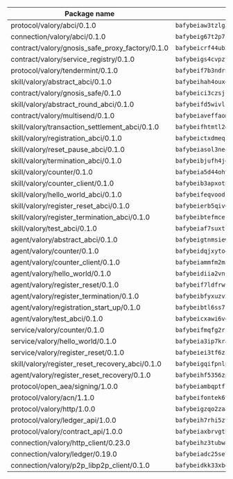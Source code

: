 | Package name                                                  | Package hash                                                  |
| ------------------------------------------------------------- | ------------------------------------------------------------- |
| protocol/valory/abci/0.1.0                                    | `bafybeiaw3tzlg3rkvnn5fcufblktmfwngmxugn4yo7pyjp76zz6aqtqcay` |
| connection/valory/abci/0.1.0                                  | `bafybeig67t2p7jwhjqwmrszeeyrpcs5v2pld62r5jbakwmf7fqwczpygn4` |
| contract/valory/gnosis_safe_proxy_factory/0.1.0               | `bafybeicrf44ub2kauwxan3zfbdmeqb2ae7xhftwucevr7q42bwho5oqcoa` |
| contract/valory/service_registry/0.1.0                        | `bafybeigs4cvpzyubnyw4cblgzqgkvrkrbpzsexxppcufxvssltxyx3ahua` |
| protocol/valory/tendermint/0.1.0                              | `bafybeif7b3ndrnwunl6s42e2cd6cu5hxruiimz3lwixb3r6um2lsldgldi` |
| skill/valory/abstract_abci/0.1.0                              | `bafybeihah4ouxqvdratxyqvluslxcv6k7rbmwygbh2e4gncrm4r4gqp23q` |
| contract/valory/gnosis_safe/0.1.0                             | `bafybeici3czsjrkeby4j3cppb2syrvmo3fx7ivi2bw3acevo4fzrf7kbui` |
| skill/valory/abstract_round_abci/0.1.0                        | `bafybeifd5wivlccwwzc5ncfi44243blhvzapixkeduub3l6vd6bp7qys5y` |
| contract/valory/multisend/0.1.0                               | `bafybeiaveffaomsnmsc5hx62o77u7ilma6eipox7m5lrwa56737ektva3i` |
| skill/valory/transaction_settlement_abci/0.1.0                | `bafybeifhtmtl2d5dszkdmfxem3qbumtajbwy55v6rpmwrew22tsby673ca` |
| skill/valory/registration_abci/0.1.0                          | `bafybeictxdmeqit72qvdg4aerj3wwlptp2yrr3zmyhwweivanmpomkkr74` |
| skill/valory/reset_pause_abci/0.1.0                           | `bafybeiasol3ne4a2cwqdn5pfthxjfmy6vg7tgemyj7kishjh6qyidstlxa` |
| skill/valory/termination_abci/0.1.0                           | `bafybeibjufh4joldp3cvmiowshplxexyzlygiknifztjokhbq5iw2j6ow4` |
| skill/valory/counter/0.1.0                                    | `bafybeia5d44ohyko45xj44bts7r3gahj2bpcd4sf76g2x4qbttj3f2f4fm` |
| skill/valory/counter_client/0.1.0                             | `bafybeib3apxotnry7gt6a5q2cesdobjlcb5bjqjuzwnp4f5naozbiyxvja` |
| skill/valory/hello_world_abci/0.1.0                           | `bafybeifeqvoodzbmbo6b3tkrt4b4x34f4fs7cb3fgcoyn2ozxb3zfnw4bu` |
| skill/valory/register_reset_abci/0.1.0                        | `bafybeierb5qiv6e6kpnq576zktfibc2az3gkck2sxbchzvpzzn4rqgt4vy` |
| skill/valory/register_termination_abci/0.1.0                  | `bafybeibtefmcefdas7nymruadwrkgzapalkzcwmzrbtoft6terbu6xbtdq` |
| skill/valory/test_abci/0.1.0                                  | `bafybeiaf7suxtlbidwtqewkidzxht6zvggdcucbzw4766yf6dhhanm5ybq` |
| agent/valory/abstract_abci/0.1.0                              | `bafybeigtnmsiew5yxjgoitnqnkzj7gufynkyodxnjnpxfje3acu6foeueq` |
| agent/valory/counter/0.1.0                                    | `bafybeidqjxyto4lw2amhgshr2mje6nsljsa4kuwjsoy7ww3i74ttaxd2wm` |
| agent/valory/counter_client/0.1.0                             | `bafybeiammfm2m3xatutqrn6xxp7tty3bzynqjqwjjiygezvcrbbnrf62o4` |
| agent/valory/hello_world/0.1.0                                | `bafybeidiia2vnj475b4qmrtebxleasikm33ddqrc6nd7p57shrouvusi3a` |
| agent/valory/register_reset/0.1.0                             | `bafybeif7ldfrwcqccpmeiva224k7yotfwhlnfnqcmbb4pe7ozbmbyo7fsq` |
| agent/valory/register_termination/0.1.0                       | `bafybeibfyxuzv2tzrdwpf6mvhobjquzsgnzed4raieqt4zjsy3ts2stxce` |
| agent/valory/registration_start_up/0.1.0                      | `bafybeibtl6ss7rdcdq4dcl37wwqh3tcrerti3yx7ahzm5tn3hplfcgq6gq` |
| agent/valory/test_abci/0.1.0                                  | `bafybeicxawi6vdf4xgf7py7bkelnmvknevgfpwqpwefvp3jgpz4rcx7mre` |
| service/valory/counter/0.1.0                                  | `bafybeifmqfg2rzphxoepjko7db5vvv5wvzek4opfi7rzgsjmr4vwj6ctua` |
| service/valory/hello_world/0.1.0                              | `bafybeia3ip7kraeix32gefatjeyinh4lweb5bvu2tbygtvdchwzrjznqee` |
| service/valory/register_reset/0.1.0                           | `bafybeiei3tf6zrn7glb6dt3z2upwdpjcd2bfpw4g3b5qcuerjm275ztzqa` |
| skill/valory/register_reset_recovery_abci/0.1.0               | `bafybeigqifpnlpyicle66cq4u74jtut35xtp7zg623uyrx4hp5mb7fxjda` |
| agent/valory/register_reset_recovery/0.1.0                    | `bafybeihf5356zpx3usj3dn4njfjygacufjczm4bqz62crhycolkbaa65vq` |
| protocol/open_aea/signing/1.0.0                               | `bafybeiambqptflge33eemdhis2whik67hjplfnqwieoa6wblzlaf7vuo44` |
| protocol/valory/acn/1.1.0                                     | `bafybeifontek6tvaecatoauiule3j3id6xoktpjubvuqi3h2jkzqg7zh7a` |
| protocol/valory/http/1.0.0                                    | `bafybeigzqo2zaakcjtzzsm6dh4x73v72xg6ctk6muyp5uq5ueb7y34fbxy` |
| protocol/valory/ledger_api/1.0.0                              | `bafybeih7rhi5zvfvwakx5ifgxsz2cfipeecsh7bm3gnudjxtvhrygpcftq` |
| protocol/valory/contract_api/1.0.0                            | `bafybeiaxbrvgtbdrh4lslskuxyp4awyr4whcx3nqq5yrr6vimzsxg5dy64` |
| connection/valory/http_client/0.23.0                          | `bafybeihz3tubwado7j3wlivndzzuj3c6fdsp4ra5r3nqixn3ufawzo3wii` |
| connection/valory/ledger/0.19.0                               | `bafybeiadc25se7dgnn4mufztwpzdono4xsfs45qknzdqyi3gckn6ccuv44` |
| connection/valory/p2p_libp2p_client/0.1.0                     | `bafybeidkk33xbga54szmitk6uwsi3ef56hbbdbuasltqtiyki34hgfpnxa` |
